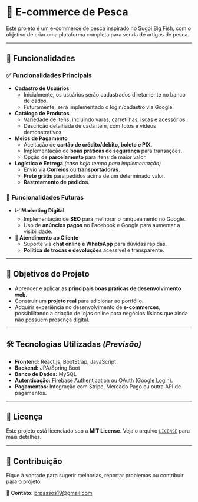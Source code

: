 # 🎣 E-commerce de Pesca  

Este projeto é um e-commerce de pesca inspirado no [Sugoi Big Fish](https://www.sugoibigfish.com.br/), com o objetivo de criar uma plataforma completa para venda de artigos de pesca.  

---

## 📌 **Funcionalidades**  

### ✅ **Funcionalidades Principais**  
- **Cadastro de Usuários**  
  - Inicialmente, os usuários serão cadastrados diretamente no banco de dados.  
  - Futuramente, será implementado o login/cadastro via Google.  
- **Catálogo de Produtos**  
  - Variedade de itens, incluindo varas, carretilhas, iscas e acessórios.  
  - Descrição detalhada de cada item, com fotos e vídeos demonstrativos.  
- **Meios de Pagamento**  
  - Aceitação de **cartão de crédito/débito, boleto e PIX**.  
  - Implementação de **boas práticas de segurança** para transações.  
  - Opção de **parcelamento** para itens de maior valor.  
- **Logística e Entrega** *(caso haja tempo para implementação)*  
  - Envio via **Correios** ou **transportadoras**.  
  - **Frete grátis** para pedidos acima de um determinado valor.  
  - **Rastreamento de pedidos**.  

### 🚀 **Funcionalidades Futuras**  
- **📈 Marketing Digital**  
  - Implementação de **SEO** para melhorar o ranqueamento no Google.  
  - Uso de **anúncios pagos** no Facebook e Google para aumentar a visibilidade.  
- **💬 Atendimento ao Cliente**  
  - Suporte via **chat online e WhatsApp** para dúvidas rápidas.  
  - **Política de trocas e devoluções** acessível e transparente.  

---

## 🎯 **Objetivos do Projeto**  
- Aprender e aplicar as **principais boas práticas de desenvolvimento web**.  
- Construir um **projeto real** para adicionar ao portfólio.  
- Adquirir experiência no desenvolvimento de **e-commerces**, possibilitando a criação de lojas online para negócios físicos que ainda não possuem presença digital.  

---

## 🛠️ **Tecnologias Utilizadas** *(Previsão)*  
- **Frontend:** React.js, BootStrap, JavaScript
- **Backend:** JPA/Spring Boot
- **Banco de Dados:** MySQL
- **Autenticação:** Firebase Authentication ou OAuth (Google Login).  
- **Pagamentos:** Integração com Stripe, Mercado Pago ou outra API de pagamentos.  

---

## 📜 **Licença**  
Este projeto está licenciado sob a **MIT License**. Veja o arquivo [`LICENSE`](LICENSE) para mais detalhes.  

---

## 🤝 **Contribuição**  
Fique à vontade para sugerir melhorias, reportar problemas ou contribuir para o projeto.  

📩 **Contato:** brpassos19@gmail.com

